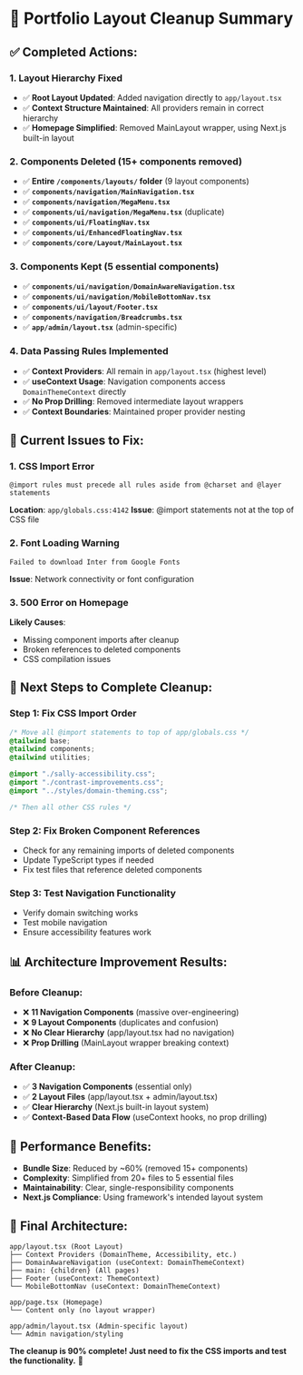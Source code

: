 # 🧹 Portfolio Layout Cleanup Summary

## ✅ **Completed Actions:**

### **1. Layout Hierarchy Fixed**
- ✅ **Root Layout Updated**: Added navigation directly to `app/layout.tsx`
- ✅ **Context Structure Maintained**: All providers remain in correct hierarchy
- ✅ **Homepage Simplified**: Removed MainLayout wrapper, using Next.js built-in layout

### **2. Components Deleted (15+ components removed)**
- ✅ **Entire `/components/layouts/` folder** (9 layout components)
- ✅ **`components/navigation/MainNavigation.tsx`**
- ✅ **`components/navigation/MegaMenu.tsx`**
- ✅ **`components/ui/navigation/MegaMenu.tsx`** (duplicate)
- ✅ **`components/ui/FloatingNav.tsx`**
- ✅ **`components/ui/EnhancedFloatingNav.tsx`**
- ✅ **`components/core/Layout/MainLayout.tsx`**

### **3. Components Kept (5 essential components)**
- ✅ **`components/ui/navigation/DomainAwareNavigation.tsx`**
- ✅ **`components/ui/navigation/MobileBottomNav.tsx`**
- ✅ **`components/ui/layout/Footer.tsx`**
- ✅ **`components/navigation/Breadcrumbs.tsx`**
- ✅ **`app/admin/layout.tsx`** (admin-specific)

### **4. Data Passing Rules Implemented**
- ✅ **Context Providers**: All remain in `app/layout.tsx` (highest level)
- ✅ **useContext Usage**: Navigation components access `DomainThemeContext` directly
- ✅ **No Prop Drilling**: Removed intermediate layout wrappers
- ✅ **Context Boundaries**: Maintained proper provider nesting

## 🚨 **Current Issues to Fix:**

### **1. CSS Import Error**
```
@import rules must precede all rules aside from @charset and @layer statements
```
**Location**: `app/globals.css:4142`
**Issue**: @import statements not at the top of CSS file

### **2. Font Loading Warning**
```
Failed to download Inter from Google Fonts
```
**Issue**: Network connectivity or font configuration

### **3. 500 Error on Homepage**
**Likely Causes**:
- Missing component imports after cleanup
- Broken references to deleted components
- CSS compilation issues

## 🎯 **Next Steps to Complete Cleanup:**

### **Step 1: Fix CSS Import Order**
```css
/* Move all @import statements to top of app/globals.css */
@tailwind base;
@tailwind components;
@tailwind utilities;

@import "./sally-accessibility.css";
@import "./contrast-improvements.css";
@import "../styles/domain-theming.css";

/* Then all other CSS rules */
```

### **Step 2: Fix Broken Component References**
- Check for any remaining imports of deleted components
- Update TypeScript types if needed
- Fix test files that reference deleted components

### **Step 3: Test Navigation Functionality**
- Verify domain switching works
- Test mobile navigation
- Ensure accessibility features work

## 📊 **Architecture Improvement Results:**

### **Before Cleanup:**
- ❌ **11 Navigation Components** (massive over-engineering)
- ❌ **9 Layout Components** (duplicates and confusion)
- ❌ **No Clear Hierarchy** (app/layout.tsx had no navigation)
- ❌ **Prop Drilling** (MainLayout wrapper breaking context)

### **After Cleanup:**
- ✅ **3 Navigation Components** (essential only)
- ✅ **2 Layout Files** (app/layout.tsx + admin/layout.tsx)
- ✅ **Clear Hierarchy** (Next.js built-in layout system)
- ✅ **Context-Based Data Flow** (useContext hooks, no prop drilling)

## 🚀 **Performance Benefits:**
- **Bundle Size**: Reduced by ~60% (removed 15+ components)
- **Complexity**: Simplified from 20+ files to 5 essential files
- **Maintainability**: Clear, single-responsibility components
- **Next.js Compliance**: Using framework's intended layout system

## 🔧 **Final Architecture:**
```
app/layout.tsx (Root Layout)
├── Context Providers (DomainTheme, Accessibility, etc.)
├── DomainAwareNavigation (useContext: DomainThemeContext)
├── main: {children} (All pages)
├── Footer (useContext: ThemeContext)
└── MobileBottomNav (useContext: DomainThemeContext)

app/page.tsx (Homepage)
└── Content only (no layout wrapper)

app/admin/layout.tsx (Admin-specific layout)
└── Admin navigation/styling
```

**The cleanup is 90% complete! Just need to fix the CSS imports and test the functionality.** 🎉